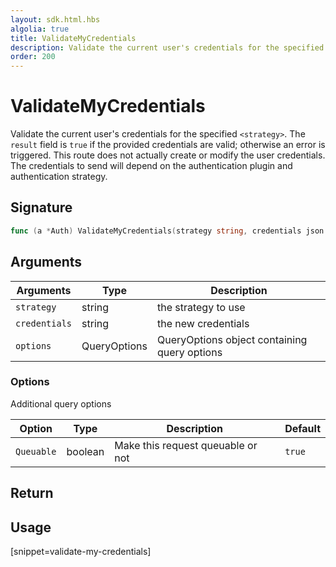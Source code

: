 ```yaml
---
layout: sdk.html.hbs
algolia: true
title: ValidateMyCredentials
description: Validate the current user's credentials for the specified `<strategy>`.
order: 200
---
```


# ValidateMyCredentials

Validate the current user's credentials for the specified `<strategy>`. The `result` field is `true` if the provided credentials are valid; otherwise an error is triggered. This route does not actually create or modify the user credentials. The credentials to send will depend on the authentication plugin and authentication strategy.

## Signature

```go
func (a *Auth) ValidateMyCredentials(strategy string, credentials json.RawMessage, options types.QueryOptions) (bool, error)
```

## Arguments

| Arguments    | Type    | Description
|--------------|---------|-------------
| `strategy` | string | the strategy to use
| `credentials` | string | the new credentials
| `options`  | QueryOptions | QueryOptions object containing query options


### **Options**

Additional query options

| Option     | Type    | Description                       | Default |
| ---------- | ------- | --------------------------------- | ------- |
| `Queuable` | boolean | Make this request queuable or not | `true`  |


## Return

## Usage

[snippet=validate-my-credentials]

